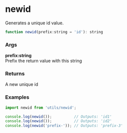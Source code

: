 newid
=====
Generates a unique id value.

```js
function newid(prefix:string = 'id'): string
```

### Args

**prefix:string**  
Prefix the return value with this string

### Returns
A new unique id

### Examples

```js
import newid from 'utils/newid';

console.log(newid());          // Outputs: 'id1'
console.log(newid());          // Outputs: 'id2'
console.log(newid('prefix-')); // Outputs: 'prefix-3'
```